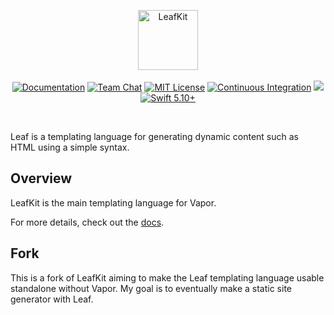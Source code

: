 <p align="center">
<img src="https://design.vapor.codes/images/vapor-leafkit.svg" height="96" alt="LeafKit">
<br>
<br>
<a href="https://docs.vapor.codes/4.0/"><img src="https://design.vapor.codes/images/readthedocs.svg" alt="Documentation"></a>
<a href="https://discord.gg/vapor"><img src="https://design.vapor.codes/images/discordchat.svg" alt="Team Chat"></a>
<a href="LICENSE"><img src="https://design.vapor.codes/images/mitlicense.svg" alt="MIT License"></a>
<a href="https://github.com/vapor/leaf-kit/actions/workflows/test.yml"><img src="https://img.shields.io/github/actions/workflow/status/vapor/leaf-kit/test.yml?event=push&style=plastic&logo=github&label=tests&logoColor=%23ccc" alt="Continuous Integration"></a>
<a href="https://codecov.io/github/vapor/leaf-kit"><img src="https://img.shields.io/codecov/c/github/vapor/leaf-kit?style=plastic&logo=codecov&label=codecov"></a>
<a href="https://swift.org"><img src="https://design.vapor.codes/images/swift510up.svg" alt="Swift 5.10+"></a>
</p>

<br>

Leaf is a templating language for generating dynamic content such as HTML using a simple syntax.

## Overview

LeafKit is the main templating language for Vapor.

For more details, check out the [docs](https://docs.vapor.codes/leaf/getting-started/).

## Fork

This is a fork of LeafKit aiming to make the Leaf templating language usable standalone without Vapor. My goal is to eventually make a static site generator with Leaf.
